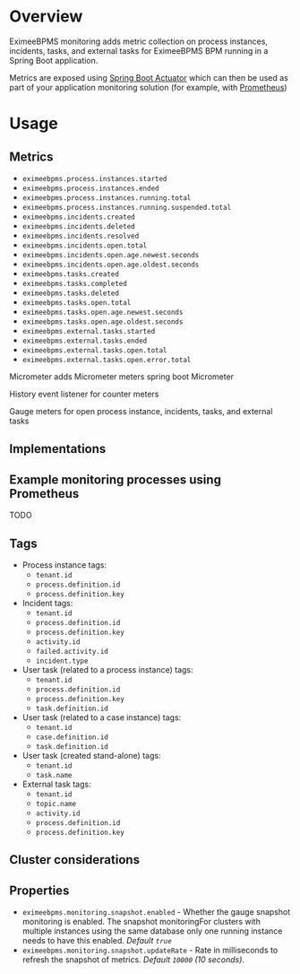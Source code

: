 # Overview
EximeeBPMS monitoring adds metric collection on process instances, incidents, tasks, and external tasks for EximeeBPMS BPM running in a Spring Boot application.

Metrics are exposed using [Spring Boot Actuator](https://docs.spring.io/spring-boot/docs/current/reference/html/actuator.html) which can then be used as part of your application monitoring solution (for example, with [Prometheus](https://prometheus.io/))

# Usage


## Metrics
- `eximeebpms.process.instances.started`
- `eximeebpms.process.instances.ended`
- `eximeebpms.process.instances.running.total`
- `eximeebpms.process.instances.running.suspended.total`
- `eximeebpms.incidents.created`
- `eximeebpms.incidents.deleted`
- `eximeebpms.incidents.resolved`
- `eximeebpms.incidents.open.total`
- `eximeebpms.incidents.open.age.newest.seconds`
- `eximeebpms.incidents.open.age.oldest.seconds`
- `eximeebpms.tasks.created`
- `eximeebpms.tasks.completed`
- `eximeebpms.tasks.deleted`
- `eximeebpms.tasks.open.total`
- `eximeebpms.tasks.open.age.newest.seconds`
- `eximeebpms.tasks.open.age.oldest.seconds`
- `eximeebpms.external.tasks.started`
- `eximeebpms.external.tasks.ended`
- `eximeebpms.external.tasks.open.total`
- `eximeebpms.external.tasks.open.error.total`




Micrometer adds Micrometer meters spring boot
Micrometer

History event listener for counter meters

Gauge meters for open process instance, incidents, tasks, and external tasks

## Implementations

## Example monitoring processes using Prometheus
TODO


## Tags
- Process instance tags:
    - `tenant.id`
    - `process.definition.id`
    - `process.definition.key`
- Incident tags:
    - `tenant.id`
    - `process.definition.id`
    - `process.definition.key`
    - `activity.id`
    - `failed.activity.id`
    - `incident.type`
- User task (related to a process instance) tags:
    - `tenant.id`
    - `process.definition.id`
    - `process.definition.key`
    - `task.definition.id`
- User task (related to a case instance) tags:
    - `tenant.id`
    - `case.definition.id`
    - `task.definition.id`
- User task (created stand-alone) tags:
    - `tenant.id`
    - `task.name`
- External task tags:
    - `tenant.id`
    - `topic.name`
    - `activity.id`
    - `process.definition.id`
    - `process.definition.key`

## Cluster considerations


## Properties
- `eximeebpms.monitoring.snapshot.enabled` - Whether the gauge snapshot monitoring is enabled. The snapshot monitoringFor clusters with multiple instances using the same database only one running instance needs to have this enabled. *Default `true`*
- `eximeebpms.monitoring.snapshot.updateRate` - Rate in milliseconds to refresh the snapshot of metrics. *Default `10000` (10 seconds)*.
